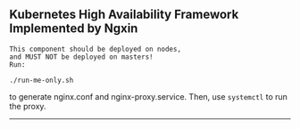 Kubernetes High Availability Framework Implemented by Ngxin
---
	This component should be deployed on nodes,
	and MUST NOT be deployed on masters! 
	Run:
```
./run-me-only.sh
```
to generate nginx.conf and nginx-proxy.service.
Then, use `systemctl` to run the proxy.

---
